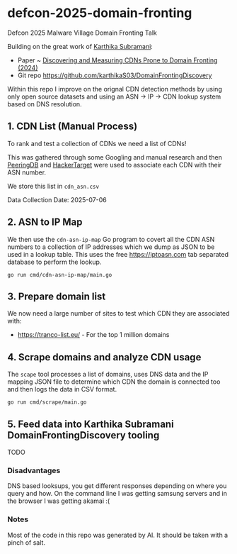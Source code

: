 # defcon-2025-domain-fronting

Defcon 2025 Malware Village Domain Fronting Talk

Building on the great work of [Karthika Subramani](https://karthikas03.github.io/):
- Paper ~ [Discovering and Measuring CDNs Prone to Domain Fronting (2024)](https://doi.org/10.1145/3589334.3645656)
- Git repo https://github.com/karthikaS03/DomainFrontingDiscovery

Within this repo I improve on the orignal CDN detection methods by using only open source datasets
and using an ASN -> IP -> CDN lookup system based on DNS resolution.

## 1. CDN List (Manual Process)

To rank and test a collection of CDNs we need a list of CDNs! 

This was gathered through some Googling and manual research
and then [PeeringDB](https://www.peeringdb.com/net/906) and [HackerTarget](https://hackertarget.com/as-ip-lookup/) were used
to associate each CDN with their ASN number. 

We store this list in `cdn_asn.csv`

Data Collection Date: 2025-07-06

## 2. ASN to IP Map

We then use the `cdn-asn-ip-map` Go program to covert all the CDN ASN numbers to a collection of IP addresses
which we dump as JSON to be used in a lookup table. 
This uses the free https://iptoasn.com tab separated database to perform the lookup.

```shell
go run cmd/cdn-asn-ip-map/main.go
```

## 3. Prepare domain list

We now need a large number of sites to test which CDN they are associated with:
- https://tranco-list.eu/ - For the top 1 million domains

## 4. Scrape domains and analyze CDN usage

The `scape` tool processes a list of domains, uses DNS data and the IP mapping JSON file to determine which CDN the domain is connected too and then logs the data in CSV format.

```shell
go run cmd/scrape/main.go
```

## 5. Feed data into Karthika Subramani DomainFrontingDiscovery tooling

TODO

### Disadvantages

DNS based looksups, you get different responses depending on where you query and how. On the command line I was getting samsung servers and in the browser I was getting akamai :(

### Notes

Most of the code in this repo was generated by AI. It should be taken with a pinch of salt.
